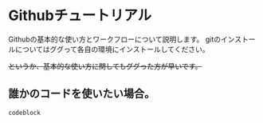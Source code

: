 # Githubチュートリアル
Githubの基本的な使い方とワークフローについて説明します。
gitのインストールについてはググって各自の環境にインストールしてください。

~~というか、基本的な使い方に関してもググった方が早いです。~~

## 誰かのコードを使いたい場合。

    codeblock
